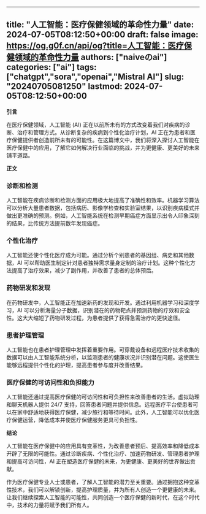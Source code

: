 
---
title: "人工智能：医疗保健领域的革命性力量"
date: 2024-07-05T08:12:50+00:00
draft: false
image: https://og.g0f.cn/api/og?title=人工智能：医疗保健领域的革命性力量
authors: ["naiveのai"]
categories: ["ai"]
tags: ["chatgpt","sora","openai","Mistral AI"]
slug: "20240705081250"
lastmod: 2024-07-05T08:12:50+00:00
---
**引言**

在医疗保健领域，人工智能 (AI) 正在以前所未有的方式改变着我们对疾病的诊断、治疗和管理方式。从诊断复杂的疾病到个性化治疗计划，AI 正在为患者和医疗保健提供者创造前所未有的可能性。在这篇博文中，我们将深入探讨人工智能在医疗保健中的应用，了解它如何解决行业面临的挑战，并为更健康、更美好的未来铺平道路。

**正文**

### 诊断和检测

人工智能在疾病诊断和检测方面的应用极大地提高了准确性和效率。机器学习算法可以分析大量患者数据，包括病历、影像学检查和实验室结果，以识别疾病模式并做出更准确的预测。例如，人工智能系统在检测早期癌症方面显示出令人印象深刻的结果，比传统方法提前数年发现癌症。

### 个性化治疗

人工智能还使个性化医疗成为可能。通过分析个别患者的基因组、病史和其他数据，AI 可以帮助医生制定针对患者独特需求量身定制的治疗计划。这种个性化方法提高了治疗效果，减少了副作用，并改善了患者的总体预后。

### 药物研发和发现

在药物研发中，人工智能正在加速新药的发现和开发。通过利用机器学习和深度学习，AI 可以分析海量分子数据，识别潜在的药物靶点并预测药物的疗效和安全性。这大大缩短了药物研发过程，为患者提供了获得急需治疗的更快途径。

### 患者护理管理

人工智能也在患者护理管理中发挥着重要作用。可穿戴设备和远程医疗技术收集的数据可以由人工智能系统分析，以监测患者的健康状况并识别潜在问题。这使医生能够远程提供个性化的护理，提高患者参与度并改善结果。

### 医疗保健的可访问性和负担能力

人工智能还通过提高医疗保健的可访问性和可负担性来改善患者的生活。虚拟助理和聊天机器人提供 24/7 支持，回答患者问题并提供信息。远程医疗平台使患者可以在家中舒适地获得医疗保健，减少旅行和等待时间。此外，人工智能可以优化医疗保健运营，降低成本并使医疗保健服务更具可负担性。

**结论**

人工智能在医疗保健中的应用具有变革性，为改善患者预后、提高效率和降低成本开辟了无限的可能性。通过诊断疾病、个性化治疗、加速药物研发、管理患者护理和提高可访问性，AI 正在塑造医疗保健的未来，为更健康、更美好的世界做出贡献。

作为医疗保健专业人士或患者，了解人工智能的潜力至关重要。通过拥抱这种变革性技术，我们可以解锁创新，提高护理质量，并为所有人创造一个更健康的未来。让我们继续探索人工智能的可能性，共同创造一个医疗保健的新时代，在这个时代中，技术的力量将赋予我们所有人。